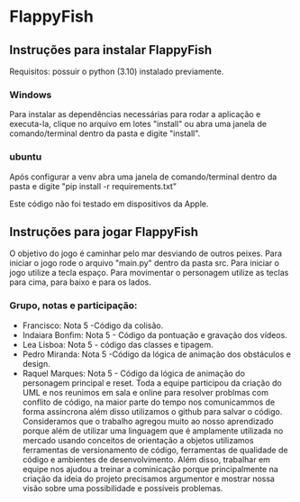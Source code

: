 # FlappyFish
## Instruções para instalar FlappyFish
Requisitos: possuir o python (3.10) instalado previamente.
### Windows
Para instalar as dependências necessárias para rodar a aplicação e executa-la, clique no arquivo em lotes "install" ou abra uma janela de comando/terminal dentro da pasta e digite "install".

### ubuntu 
Após configurar a venv abra uma janela de comando/terminal dentro da pasta e digite  "pip install -r requirements.txt"

Este código não foi testado em dispositivos da Apple.

 ## Instruções para jogar FlappyFish
 
 O objetivo do jogo é caminhar pelo mar desviando de outros peixes. Para iniciar o jogo rode o arquivo "main.py" dentro da pasta src.  Para iniciar o jogo utilize a tecla espaço. Para movimentar o personagem utilize as teclas para cima, para baixo e para os lados. 


### Grupo, notas e participação:
- Francisco: Nota 5 -Código da colisão.
- Indaiara Bonfim: Nota 5 - Código da pontuação e gravação dos vídeos.
- Lea Lisboa: Nota 5 - código das classes e tipagem. 
- Pedro Miranda: Nota 5 -Código da lógica de animação dos obstáculos e design.
- Raquel Marques: Nota 5 -  Código da lógica de animação do personagem principal e reset.
  Toda a equipe participou da criação do UML e nos reunimos em sala e online para resolver problmas com conflito de código, na maior parte do tempo nos comunicammos de forma assíncrona além disso utilizamos o github para salvar o código. Consideramos que o trabalho agregou muito ao nosso aprendizado porque além de utilizar uma linguagem que é amplamente utilizada no mercado usando conceitos de orientação a objetos utilizamos ferramentas de versionamento de código, ferramentas de qualidade de código e ambientes de desenvolvimento. Além disso, trabalhar em equipe nos ajudou a treinar a cominicação  porque principalmente na criação da ideia do projeto precisamos argumentor e mostrar nossa visão sobre uma possibilidade e possíveis problemas.
